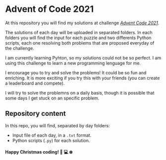 # Advent of Code 2021

At this repository you will find my solutions at challenge [_Advent Code 2021_](https://adventofcode.com/2021). 

The solutions of each day will be uploaded in separated folders. In each folders you will find the input for each puzzle and two differents Python scripts, each one resolving both problems that are proposed everyday of the challenge.

I am currently learning Pyhton, so my solutions could not be so perfect. I am using this challenge to learn a new programming lenguage for me. 

I encourage you to try and solve the problems! It could be so fun and enriching. It is more exciting if you try this with your friends (you can create a leaderboard and compete).

I will try to solve the problemns on a daily basis, though it is possible that some days I get stuck on an specific problem. 

## Repository content

In this repo, you will find, separated by day folders:

* Input file of each day, in a `.txt` format.
* Python scripts (`.py`) for each solution.

#### Happy Christmas coding! :christmas_tree: :computer: :snowflake: